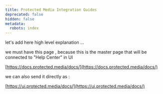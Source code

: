 ```yaml
---
title: Protected Media Integration Guides
deprecated: false
hidden: false
metadata:
  robots: index
---
```

let's add here high level explanation ...

we must have this page , because this is the master page that will be connected to "Help Center" in UI

[https://docs.protected.media/docs/](https://docs.protected.media/docs/)

we can also send it directly as :

[https://ui.protected.media/docs/](https://ui.protected.media/docs/)